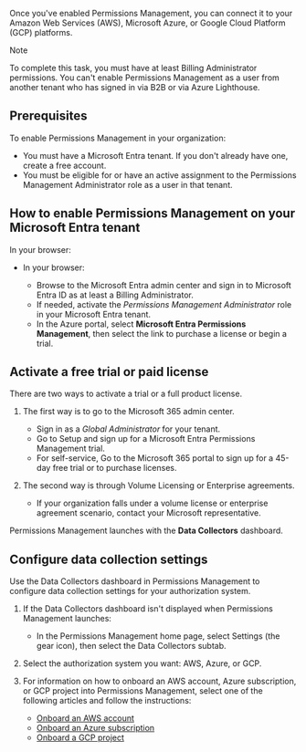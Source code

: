 Once you've enabled Permissions Management, you can connect it to your Amazon Web Services (AWS), Microsoft Azure, or Google Cloud Platform (GCP) platforms.

> [!NOTE]
> To complete this task, you must have at least Billing Administrator permissions. You can't enable Permissions Management as a user from another tenant who has signed in via B2B or via Azure Lighthouse.

## Prerequisites

To enable Permissions Management in your organization:

 -  You must have a Microsoft Entra tenant. If you don't already have one, create a free account.<br>
 -  You must be eligible for or have an active assignment to the Permissions Management Administrator role as a user in that tenant.

## How to enable Permissions Management on your Microsoft Entra tenant<br>

In your browser:

 -  In your browser:
    
    
     -  Browse to the Microsoft Entra admin center and sign in to Microsoft Entra ID as at least a Billing Administrator.
     -  If needed, activate the *Permissions Management Administrator* role in your Microsoft Entra tenant.
     -  In the Azure portal, select **Microsoft Entra Permissions Management**, then select the link to purchase a license or begin a trial.

## Activate a free trial or paid license<br>

There are two ways to activate a trial or a full product license.

1.  The first way is to go to the Microsoft 365 admin center.
    
    
     -  Sign in as a *Global Administrator* for your tenant.
     -  Go to Setup and sign up for a Microsoft Entra Permissions Management trial.
     -  For self-service, Go to the Microsoft 365 portal to sign up for a 45-day free trial or to purchase licenses.
2.  The second way is through Volume Licensing or Enterprise agreements.
    
    
     -  If your organization falls under a volume license or enterprise agreement scenario, contact your Microsoft representative.

Permissions Management launches with the **Data Collectors** dashboard.

## Configure data collection settings

Use the Data Collectors dashboard in Permissions Management to configure data collection settings for your authorization system.

1.  If the Data Collectors dashboard isn't displayed when Permissions Management launches:
    
    
     -  In the Permissions Management home page, select Settings (the gear icon), then select the Data Collectors subtab.
2.  Select the authorization system you want: AWS, Azure, or GCP.
3.  For information on how to onboard an AWS account, Azure subscription, or GCP project into Permissions Management, select one of the following articles and follow the instructions:
    
    
     -  [Onboard an AWS account](/entra/permissions-management/onboard-aws)
     -  [Onboard an Azure subscription](/entra/permissions-management/onboard-azure)
     -  [Onboard a GCP project](/entra/permissions-management/onboard-gcp)
